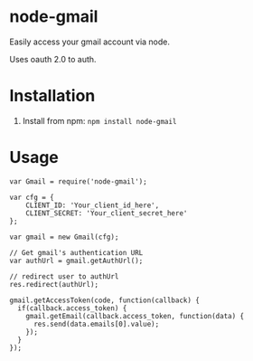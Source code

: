 node-gmail
==========

Easily access your gmail account via node.

Uses oauth 2.0 to auth.

# Installation

1. Install from npm: `npm install node-gmail`

# Usage

````
var Gmail = require('node-gmail');

var cfg = {
    CLIENT_ID: 'Your_client_id_here',
    CLIENT_SECRET: 'Your_client_secret_here'
};

var gmail = new Gmail(cfg);

// Get gmail's authentication URL
var authUrl = gmail.getAuthUrl();

// redirect user to authUrl
res.redirect(authUrl);

gmail.getAccessToken(code, function(callback) {
  if(callback.access_token) {
    gmail.getEmail(callback.access_token, function(data) {
      res.send(data.emails[0].value);
    });
  }
});
````